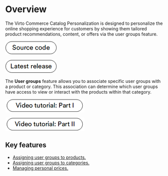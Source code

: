 # Overview

The Virto Commerce Catalog Personalization is designed to personalize the online shopping experience for customers by showing them tailored product recommendations, content, or offers via the user groups feature.

[![Source code](media/source_code.png)](https://github.com/VirtoCommerce/vc-module-catalog-personalization)

[![Latest release](media/latest_release.png)](https://github.com/VirtoCommerce/vc-module-catalog-personalization/releases)

The **User groups** feature allows you to associate specific user groups with a product or category. This association can determine which user groups have access to view or interact with the products within that category.

[![Part1](media/video-tutorial1.png)](https://www.youtube.com/watch?v=kujqWb0HDEc)

[![Part2](media/video-tutorial2.png)](https://www.youtube.com/watch?v=H3H8E7RbOCE)

## Key features

* [Assigning user groups to products.](user-groups.md#assign-user-groups-to-product)
* [Assigning user groups to categories.](user-groups.md#assign-user-groups-to-category)
* [Managing personal prices.](../pricing/adding-new-assignment.md)
